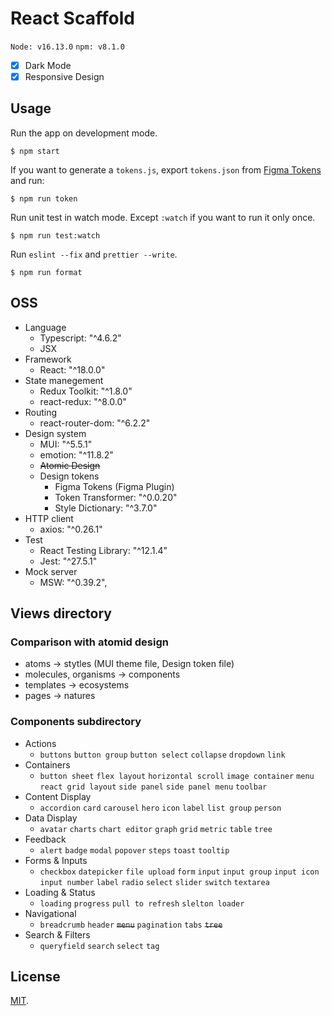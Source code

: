 # React Scaffold

`Node: v16.13.0` `npm: v8.1.0`

- [x] Dark Mode
- [x] Responsive Design

## Usage

Run the app on development mode.

```
$ npm start
```

If you want to generate a `tokens.js`, export `tokens.json` from [Figma Tokens](https://www.figma.com/community/plugin/843461159747178978/Figma-Tokens) and run:

```
$ npm run token
```

Run unit test in watch mode. Except `:watch` if you want to run it only once.

```
$ npm run test:watch
```

Run `eslint --fix` and `prettier --write`.

```
$ npm run format
```

## OSS

- Language
  - Typescript: "^4.6.2"
  - JSX
- Framework
  - React: "^18.0.0"
- State manegement
  - Redux Toolkit: "^1.8.0"
  - react-redux: "^8.0.0"
- Routing
  - react-router-dom: "^6.2.2"
- Design system
  - MUI: "^5.5.1"
  - emotion: "^11.8.2"
  - ~~Atomic Design~~
  - Design tokens
    - Figma Tokens (Figma Plugin)
    - Token Transformer: "^0.0.20"
    - Style Dictionary: "^3.7.0"
- HTTP client
  - axios: "^0.26.1"
- Test
  - React Testing Library: "^12.1.4"
  - Jest: "^27.5.1"
- Mock server
  - MSW: "^0.39.2",

## Views directory

### Comparison with atomid design

- atoms -> stytles (MUI theme file, Design token file)
- molecules, organisms -> components
- templates -> ecosystems
- pages -> natures

### Components subdirectory

- Actions
  - `buttons` `button group` `button select` `collapse` `dropdown` `link`
- Containers
  - `button sheet` `flex layout` `horizontal scroll` `image container` `menu` `react grid layout` `side panel` `side panel menu` `toolbar`
- Content Display
  - `accordion` `card` `carousel` `hero` `icon` `label` `list group` `person`
- Data Display
  - `avatar` `charts` `chart editor` `graph` `grid` `metric` `table` `tree`
- Feedback
  - `alert` `badge` `modal` `popover` `steps` `toast` `tooltip`
- Forms & Inputs
  - `checkbox` `datepicker` `file upload` `form` `input` `input group` `input icon` `input number` `label` `radio` `select` `slider` `switch` `textarea`
- Loading & Status
  - `loading` `progress` `pull to refresh` `slelton loader`
- Navigational
  - `breadcrumb` `header` ~~`menu`~~ `pagination` `tabs` ~~`tree`~~
- Search & Filters
  - `queryfield` `search` `select` `tag`

## License

[MIT](./LICENSE).
